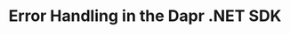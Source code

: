 ---
type: docs
title: "Error Handling in the Dapr .NET SDK"
linkTitle: "Error handling"
weight: 90000
description: Learn about error handling in the Dapr.NET SDK.
---